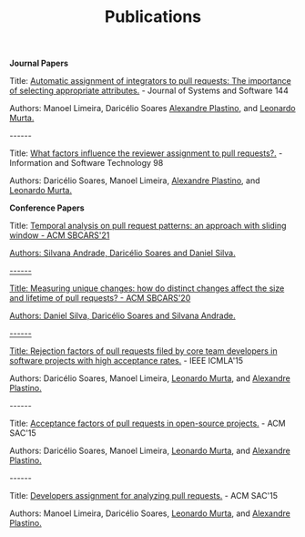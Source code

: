 ﻿---
layout: page
title: Publications
permalink: /publications/
---

<html>
 <head>
      <meta name="description" content="publications">
      <meta name="keywords" content="publications">
      <title> Professor Daricélio Soares Publications </title>
 </head>
 
 
<b>Journal Papers </b>
 
<p> Title: <a href="https://www.sciencedirect.com/science/article/pii/S0164121218301122"> Automatic assignment of integrators to pull requests: The importance of selecting appropriate attributes.</a> - Journal of Systems and Software 144 </p>
<p>Authors: Manoel Limeira, Daricélio Soares <a href="https://scholar.google.com.br/citations?user=axlvTZoAAAAJ&hl=pt-BR"> Alexandre Plastino</a>, and <a href="https://scholar.google.com.br/citations?user=VEbJeB8AAAAJ&hl=pt-BR"> Leonardo Murta.</a> </p>

<p>------</p>

<p> Title: <a href="https://www.sciencedirect.com/science/article/abs/pii/S0950584917303804"> What factors influence the reviewer assignment to pull requests?.</a> - Information and Software Technology 98 </p>
<p>Authors: Daricélio Soares, Manoel Limeira, <a href="https://scholar.google.com.br/citations?user=axlvTZoAAAAJ&hl=pt-BR"> Alexandre Plastino</a>, and <a href="https://scholar.google.com.br/citations?user=VEbJeB8AAAAJ&hl=pt-BR"> Leonardo Murta.</a> </p>

<p> </p>
<p> </p>
<b>Conference Papers </b>

 <p> Title: <a href="https://dl.acm.org/doi/abs/10.1145/3483899.3483906"> Temporal analysis on pull request patterns: an approach with sliding window - ACM SBCARS'21 </p>
<p>Authors:  Silvana Andrade, Daricélio Soares and Daniel Silva. </p>

<p>------</p>
 
 <p> Title: <a href="https://dl.acm.org/doi/abs/10.1145/3425269.3425280"> Measuring unique changes: how do distinct changes affect the size and lifetime of pull requests? - ACM SBCARS'20 </p>
<p>Authors: Daniel Silva, Daricélio Soares and Silvana Andrade. </p>

<p>------</p>
 

<p> Title: <a href="https://ieeexplore.ieee.org/abstract/document/7424445/"> Rejection factors of pull requests filed by core team developers in software projects with high acceptance rates.</a> - IEEE ICMLA'15 </p>
<p>Authors: Daricélio Soares, Manoel Limeira, <a href="https://scholar.google.com.br/citations?user=VEbJeB8AAAAJ&hl=pt-BR"> Leonardo Murta</a>, and <a href="https://scholar.google.com.br/citations?user=axlvTZoAAAAJ&hl=pt-BR"> Alexandre Plastino.</a> </p>

<p>------</p>

<p> Title: <a href="https://dl.acm.org/citation.cfm?id=2695856"> Acceptance factors of pull requests in open-source projects.</a> - ACM SAC'15 </p>
<p>Authors: Daricélio Soares, Manoel Limeira, <a href="https://scholar.google.com.br/citations?user=VEbJeB8AAAAJ&hl=pt-BR"> Leonardo Murta</a>, and <a href="https://scholar.google.com.br/citations?user=axlvTZoAAAAJ&hl=pt-BR"> Alexandre Plastino.</a> </p>

<p>------</p>

<p> Title: <a href="https://dl.acm.org/citation.cfm?id=2695884"> Developers assignment for analyzing pull requests.</a> - ACM SAC'15 </p>
<p>Authors: Manoel Limeira, Daricélio Soares, <a href="https://scholar.google.com.br/citations?user=VEbJeB8AAAAJ&hl=pt-BR"> Leonardo Murta</a>, and <a href="https://scholar.google.com.br/citations?user=axlvTZoAAAAJ&hl=pt-BR"> Alexandre Plastino.</a></p>

 <body> 

